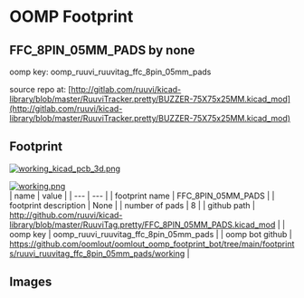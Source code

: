 # OOMP Footprint  
## FFC_8PIN_05MM_PADS  by none  
  
oomp key: oomp_ruuvi_ruuvitag_ffc_8pin_05mm_pads  
  
source repo at: [http://gitlab.com/ruuvi/kicad-library/blob/master/RuuviTracker.pretty/BUZZER-75X75x25MM.kicad_mod](http://gitlab.com/ruuvi/kicad-library/blob/master/RuuviTracker.pretty/BUZZER-75X75x25MM.kicad_mod)  
## Footprint  
  
[![working_kicad_pcb_3d.png](working_kicad_pcb_3d_600.png)](working_kicad_pcb_3d.png)  
  
[![working.png](working_600.png)](working.png)  
| name | value | 
| --- | --- | 
| footprint name | FFC_8PIN_05MM_PADS | 
| footprint description | None | 
| number of pads | 8 | 
| github path | http://github.com/ruuvi/kicad-library/blob/master/RuuviTag.pretty/FFC_8PIN_05MM_PADS.kicad_mod | 
| oomp key | oomp_ruuvi_ruuvitag_ffc_8pin_05mm_pads | 
| oomp bot github | https://github.com/oomlout/oomlout_oomp_footprint_bot/tree/main/footprints/ruuvi_ruuvitag_ffc_8pin_05mm_pads/working | 
## Images  
